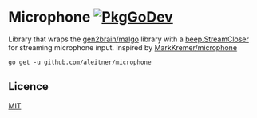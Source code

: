 # Microphone [![PkgGoDev](https://pkg.go.dev/badge/github.com/aleitner/microphone)](https://pkg.go.dev/github.com/aleitner/microphone)

Library that wraps the [gen2brain/malgo](https://github.com/gen2brain/malgo) library with a [beep.StreamCloser](https://godoc.org/github.com/faiface/beep#StreamCloser) for streaming microphone input. Inspired by [MarkKremer/microphone](https://github.com/MarkKremer/microphone)

```
go get -u github.com/aleitner/microphone
```

## Licence

[MIT](https://github.com/MarkKremer/microphone/blob/master/LICENSE)
